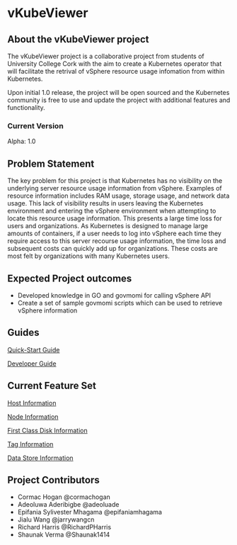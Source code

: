 # vKubeViewer

## About the vKubeViewer project

The vKubeViewer project is a collaborative project from students of University College Cork with the aim to create a Kubernetes operator that will facilitate the retrival of vSphere resource usage infomation from within Kubernetes. 

Upon initial 1.0 release, the project will be open sourced and the Kubernetes community is free to use and update the project with additional features and functionality. 


### Current Version 
Alpha: 1.0

## Problem Statement

The key problem for this project is that Kubernetes has no visibility on the underlying server resource usage information from vSphere. Examples of resource information includes RAM usage, storage usage, and network data usage. This lack of visibility results in users leaving the Kubernetes environment and entering the vSphere environment when attempting to locate this resource usage information. This presents a large time loss for users and organizations. As Kubernetes is designed to manage large amounts of containers, if a user needs to log into vSphere each time they require access to this server recourse usage information, the time loss and subsequent costs can quickly add up for organizations. These costs are most felt by organizations with many Kubernetes users.  

## Expected Project outcomes

- Developed knowledge in GO and govmomi for calling vSphere API
- Create a set of sample govmomi scripts which can be used to retrieve vSphere information

## Guides

[Quick-Start Guide](https://github.com/vKubeViewer/vkubeviewer/blob/main/docs/QuickStartGuide.md) 

[Developer Guide](https://github.com/vKubeViewer/vkubeviewer/blob/main/docs/vKubeViewer%20Guide.md) 


## Current Feature Set

[Host Information](https://github.com/vKubeViewer/vkubeviewer/blob/main/docs/Host%20Information.md)

[Node Information](https://github.com/vKubeViewer/vkubeviewer/blob/main/docs/Node%20Information.md)

[First Class Disk Information](https://github.com/vKubeViewer/vkubeviewer/blob/main/docs/First%20Class%20Disk%20Information.md)

[Tag Information](https://github.com/vKubeViewer/vkubeviewer/blob/main/docs/Tag%20Information.md)

[Data Store Information](https://github.com/vKubeViewer/vkubeviewer/blob/main/docs/Data%20Store%20Information.md)


## Project Contributors

* Cormac Hogan @cormachogan </br>
* Adeoluwa Aderibigbe @adeoluade </br>
* Epifania Sylivester Mhagama @epifaniamhagama </br>
* Jialu Wang @jarrywangcn </br>
* Richard Harris @RichardPHarris </br>
* Shaunak Verma @Shaunak1414
